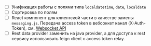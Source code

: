 - [ ] Унификация работы с полями типа `localdatetime`, `date`, `localdate`
- [ ] Сортировка по полям
- [ ] React компонент для клиентской части в качестве замены `messaging.js`.
      Передача access token в вебсоккет канал (X-Auth-Token), см. [Websocket API](Websocket.md)
- [ ] Rest data provider заменить на java provider, а для доступа к rest сервису
      использовать feign client с access token relay.
